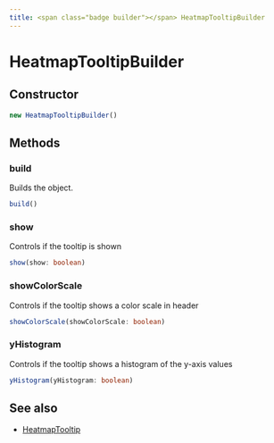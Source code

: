 ```yaml
---
title: <span class="badge builder"></span> HeatmapTooltipBuilder
---
```

# <span class="badge builder"></span> HeatmapTooltipBuilder

## Constructor

```typescript
new HeatmapTooltipBuilder()
```
## Methods

### <span class="badge object-method"></span> build

Builds the object.

```typescript
build()
```

### <span class="badge object-method"></span> show

Controls if the tooltip is shown

```typescript
show(show: boolean)
```

### <span class="badge object-method"></span> showColorScale

Controls if the tooltip shows a color scale in header

```typescript
showColorScale(showColorScale: boolean)
```

### <span class="badge object-method"></span> yHistogram

Controls if the tooltip shows a histogram of the y-axis values

```typescript
yHistogram(yHistogram: boolean)
```

## See also

 * <span class="badge object-type-interface"></span> [HeatmapTooltip](./object-HeatmapTooltip.md)
